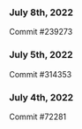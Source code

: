 ### July 8th, 2022

Commit #239273

### July 5th, 2022

Commit #314353


### July 4th, 2022

Commit #72281
